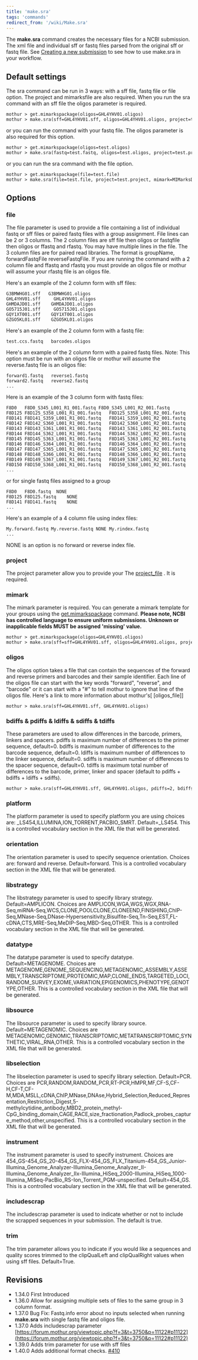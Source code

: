 ```yaml
---
title: 'make.sra'
tags: 'commands'
redirect_from: '/wiki/Make.sra'
---
```

The **make.sra** command creates the necessary files for a NCBI submission.
The xml file and individual sff or fastq files parsed from the original
sff or fastq file. See [Creating a new
submission](Creating_a_new_submission) to see how to use
make.sra in your workflow.

## Default settings

The sra command can be run in 3 ways: with a sff file, fastq file or
file option. The project and mimarksfile are also required. When you run
the sra command with an sff file the oligos parameter is required.

    mothur > get.mimarkspackage(oligos=GHL4YHV01.oligos)
    mothur > make.sra(sff=GHL4YHV01.sff, oligos=GHL4YHV01.oligos, project=test.project, mimark=MIMarksData.txt)

or you can run the command with your fastq file. The oligos parameter is
also required for this option.

    mothur > get.mimarkspackage(oligos=test.oligos)
    mothur > make.sra(fastq=test.fastq, oligos=test.oligos, project=test.project, mimark=MIMarksData.txt)

or you can run the sra command with the file option.

    mothur > get.mimarkspackage(file=test.file)
    mothur > make.sra(file=test.file, project=test.project, mimark=MIMarksData.txt)

## Options

### file

The file parameter is used to provide a file containing a list of
individual fastq or sff files or paired fastq files with a group
assignment. File lines can be 2 or 3 columns. The 2 column files are sff
file then oligos or fastqfile then oligos or ffastq and rfastq. You may
have multiple lines in the file. The 3 column files are for paired read
libraries. The format is groupName, forwardFastqFile reverseFastqFile.
If you are running the command with a 2 column file and ffastq and
rfastq you must provide an oligos file or mothur will assume your rfastq
file is an oligos file.

Here\'s an example of the 2 column form with sff files:

    G3BMWHG01.sff   G3BMWHG01.oligos
    GHL4YHV01.sff     GHL4YHV01.oligos
    GHMDAJD01.sff    GHMDAJD01.oligos
    GO5715J01.sff     GO5715J01.oligos
    GQY1XT001.sff    GQY1XT001.oligos
    GZGO5KL01.sff    GZGO5KL01.oligos

Here\'s an example of the 2 column form with a fastq file:

    test.ccs.fastq   barcodes.oligos

Here\'s an example of the 2 column form with a paired fastq files. Note:
This option must be run with an oligos file or mothur will assume the
reverse.fastq file is an oligos file:

    forward1.fastq   reverse1.fastq
    forward2.fastq   reverse2.fastq
    ...

Here is an example of the 3 column form with fastq files:

    F8D0   F8D0_S345_L001_R1_001.fastq F8D0_S345_L001_R2_001.fastq
    F8D125 F8D125_S358_L001_R1_001.fastq   F8D125_S358_L001_R2_001.fastq
    F8D141 F8D141_S359_L001_R1_001.fastq   F8D141_S359_L001_R2_001.fastq
    F8D142 F8D142_S360_L001_R1_001.fastq   F8D142_S360_L001_R2_001.fastq
    F8D143 F8D143_S361_L001_R1_001.fastq   F8D143_S361_L001_R2_001.fastq
    F8D144 F8D144_S362_L001_R1_001.fastq   F8D144_S362_L001_R2_001.fastq
    F8D145 F8D145_S363_L001_R1_001.fastq   F8D145_S363_L001_R2_001.fastq
    F8D146 F8D146_S364_L001_R1_001.fastq   F8D146_S364_L001_R2_001.fastq
    F8D147 F8D147_S365_L001_R1_001.fastq   F8D147_S365_L001_R2_001.fastq
    F8D148 F8D148_S366_L001_R1_001.fastq   F8D148_S366_L001_R2_001.fastq
    F8D149 F8D149_S367_L001_R1_001.fastq   F8D149_S367_L001_R2_001.fastq
    F8D150 F8D150_S368_L001_R1_001.fastq   F8D150_S368_L001_R2_001.fastq
    ...

or for single fastq files assigned to a group

    F8D0   F8D0.fastq  NONE
    F8D125 F8D125.fastq    NONE
    F8D141 F8D141.fastq    NONE
    ...

Here\'s an example of a 4 column file using index files:

    My.forward.fastq My.reverse.fastq NONE My.rindex.fastq 
    ...

NONE is an option is no forward or reverse index file.

### project

The project parameter allow you to provide your The
[project\_file](Project_File) . It is required.

### mimark

The mimark parameter is required. You can generate a mimark template for
your groups using the
[get.mimarkspackage](get.mimarkspackage) command. **Please
note, NCBI has controlled language to ensure uniform submissions.
Unknown or inapplicable fields MUST be assigned \'missing\' value.**

    mothur > get.mimarkspackage(oligos=GHL4YHV01.oligos)
    mothur > make.sra(sff=sff=GHL4YHV01.sff, oligos=GHL4YHV01.oligos, project=test.project, mimark=MIMarksData.txt)

### oligos

The oligos option takes a file that can contain the sequences of the
forward and reverse primers and barcodes and their sample identifier.
Each line of the oligos file can start with the key words \"forward\",
\"reverse\", and \"barcode\" or it can start with a \"\#\" to tell
mothur to ignore that line of the oligos file. Here\'s a link to more
information about mothur\'s\[ \[oligos\_file\]\]

    mothur > make.sra(sff=GHL4YHV01.sff, GHL4YHV01.oligos)

### bdiffs & pdiffs & ldiffs & sdiffs & tdiffs

These parameters are used to allow differences in the barcode, primers,
linkers and spacers. pdiffs is maximum number of differences to the
primer sequence, default=0. bdiffs is maximum number of differences to
the barcode sequence, default=0. ldiffs is maximum number of differences
to the linker sequence, default=0. sdiffs is maximum number of
differences to the spacer sequence, default=0. tdiffs is maximum total
number of differences to the barcode, primer, linker and spacer (default
to pdiffs + bdiffs + ldiffs + sdiffs).

    mothur > make.sra(sff=GHL4YHV01.sff, GHL4YHV01.oligos, pdiffs=2, bdiffs=1)

### platform

The platform parameter is used to specify platform you are using choices
are: \_LS454,ILLUMINA,ION\_TORRENT,PACBIO\_SMRT. Default=\_LS454. This
is a controlled vocabulary section in the XML file that will be
generated.

### orientation

The orientation parameter is used to specify sequence orientation.
Choices are: forward and reverse. Default=forward. This is a controlled
vocabulary section in the XML file that will be generated.

### libstrategy

The libstrategy parameter is used to specify library strategy.
Default=AMPLICON. Choices are
AMPLICON,WGA,WGS,WGX,RNA-Seq,miRNA-Seq,WCS,CLONE,POOLCLONE,CLONEEND,FINISHING,ChIP-Seq,MNase-Seq,DNase-Hypersensitivity,Bisulfite-Seq,Tn-Seq,EST,FL-cDNA,CTS,MRE-Seq,MeDIP-Seq,MBD-Seq,OTHER.
This is a controlled vocabulary section in the XML file that will be
generated.

### datatype

The datatype parameter is used to specify datatype. Default=METAGENOME.
Choices are
METAGENOME,GENOME\_SEQUENCING,METAGENOMIC\_ASSEMBLY,ASSEMBLY,TRANSCRIPTOME,PROTEOMIC,MAP,CLONE\_ENDS,TARGETED\_LOCI,RANDOM\_SURVEY,EXOME,VARIATION,EPIGENOMICS,PHENOTYPE,GENOTYPE,OTHER.
This is a controlled vocabulary section in the XML file that will be
generated.

### libsource

The libsource parameter is used to specify library source.
Default=METAGENOMIC. Choices are
METAGENOMIC,GENOMIC,TRANSCRIPTOMIC,METATRANSCRIPTOMIC,SYNTHETIC,VIRAL\_RNA,OTHER.
This is a controlled vocabulary section in the XML file that will be
generated.

### libselection

The libselection parameter is used to specify library selection.
Default=PCR. Choices are
PCR,RANDOM,RANDOM\_PCR,RT-PCR,HMPR,MF,CF-S,CF-H,CF-T,CF-M,MDA,MSLL,cDNA,ChIP,MNase,DNAse,Hybrid\_Selection,Reduced\_Representation,Restriction\_Digest,5-methylcytidine\_antibody,MBD2\_protein\_methyl-CpG\_binding\_domain,CAGE,RACE,size\_fractionation,Padlock\_probes\_capture\_method,other,unspecified.
This is a controlled vocabulary section in the XML file that will be
generated.

### instrument

The instrument parameter is used to specify instrument. Choices are
454\_GS-454\_GS\_20-454\_GS\_FLX-454\_GS\_FLX\_Titanium-454\_GS\_Junior-Illumina\_Genome\_Analyzer-Illumina\_Genome\_Analyzer\_II-Illumina\_Genome\_Analyzer\_IIx-Illumina\_HiSeq\_2000-Illumina\_HiSeq\_1000-Illumina\_MiSeq-PacBio\_RS-Ion\_Torrent\_PGM-unspecified.
Default=454\_GS. This is a controlled vocabulary section in the XML file
that will be generated.

### includescrap

The includescrap parameter is used to indicate whether or not to include
the scrapped sequences in your submission. The default is true.

### trim

The trim parameter allows you to indicate if you would like a sequences
and quality scores trimmed to the clipQualLeft and clipQualRight values
when using sff files. Default=True.

## Revisions

-   1.34.0 First Introduced
-   1.36.0 Allow for assigning multiple sets of files to the same group
    in 3 column format.
-   1.37.0 Bug Fix: Fastq.info error about no inputs selected when
    running **make.sra** with single fastq file and oligos file.
-   1.37.0 Adds includescrap parameter
    [https://forum.mothur.org/viewtopic.php?f=3&t=3750&p=11122#p11122](https://forum.mothur.org/viewtopic.php?f=3&t=3750&p=11122#p11122)
-   1.39.0 Adds trim parameter for use with sff files
-   1.40.0 Adds additional format checks.
    [\#410](https://github.com/mothur/mothur/issues/410)


